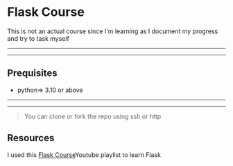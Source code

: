 # Flask Course
This is not an actual course since I'm learning as I document my progress and try to task myself

***
***

## Prequisites
- python=> 3.10 or above

***
***

> You can clone or fork the repo using ssh or http

## Resources
I used this [Flask Course](https://www.youtube.com/watch?v=0Qxtt4veJIc&list=PLCC34OHNcOtolz2Vd9ZSeSXWc8Bq23yEz)Youtube playlist to learn Flask
